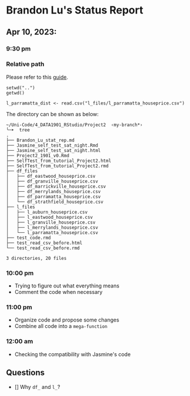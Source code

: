# Brandon Lu's Status Report

## Apr 10, 2023:

### 9:30 pm

### Relative path

Please refer to this [guide](https://stackoverflow.com/questions/36834767/how-to-use-rstudio-relative-paths).

```
setwd("..")
getwd()

l_parramatta_dist <- read.csv("l_files/l_parramatta_houseprice.csv")
```

The directory can be shown as below:
```
~/Uni-Code/4_DATA1901_RStudio/Project2  ‹my-branch*› 
╰─➤  tree
.
├── Brandon_Lu_stat_rep.md
├── Jasmine_self_test_sat_night.Rmd
├── Jasmine_self_test_sat_night.html
├── Project2_1901_v0.Rmd
├── SelfTest_from_tutorial_Project2.html
├── SelfTest_from_tutorial_Project2.rmd
├── df_files
│   ├── df_eastwood_houseprice.csv
│   ├── df_granville_houseprice.csv
│   ├── df_marrickville_houseprice.csv
│   ├── df_merrylands_houseprice.csv
│   ├── df_parramatta_houseprice.csv
│   └── df_strathfield_houseprice.csv
├── l_files
│   ├── l_auburn_houseprice.csv
│   ├── l_eastwood_houseprice.csv
│   ├── l_granville_houseprice.csv
│   ├── l_merrylands_houseprice.csv
│   └── l_parramatta_houseprice.csv
├── test_code.rmd
├── test_read_csv_before.html
└── test_read_csv_before.rmd

3 directories, 20 files
```

### 10:00 pm

- Trying to figure out what everything means
- Comment the code when necessary

### 11:00 pm

- Organize code and propose some changes
- Combine all code into a `mega-function`

### 12:00 am

- Checking the compatibility with Jasmine's code

## Questions

- [] Why `df_` and `l_`?
